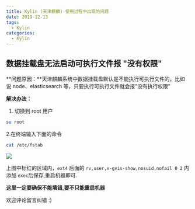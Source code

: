 ```yaml
---
title: Kylin (天津麒麟) 使用过程中出现的问题
date: 2019-12-13
tags:
  - Kylin
categories:
  - Kylin
---
```


## 数据挂载盘无法启动可执行文件报 "没有权限"

**问题原因：**天津麒麟系统中数据挂载盘默认是不能执行可执行文件的，比如说 node、elasticsearch 等，只要执行可执行文件就会报"没有执行权限"

**解决办法：**

1. 切换到 root 用户

```bash
su root
```

2.在终端输入下面的命令

```bash
cat /etc/fstab
```

![](http://lc-zltjehai.cn-n1.lcfile.com/2fa70056e984bc199390/kylin1-1.png)

上图中标红的区域内，`ext4` 后面的 `rv,user,x-gvis-show,nosuid,nofail 0 2`
内添加 `exec`后保存,重启机器即可.

**这里一定要确保不能填错,要不只能重启机器**

欢迎评论留言纠错 :)
